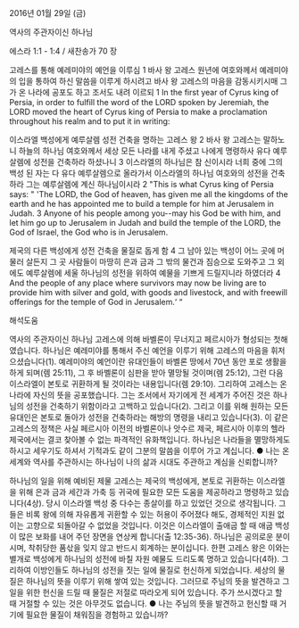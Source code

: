 2016년 01월 29일 (금)

역사의 주관자이신 하나님



에스라 1:1 - 1:4 / 새찬송가 70 장


고레스를 통해 예레미야의 예언을 이루심
1 바사 왕 고레스 원년에 여호와께서 예레미야의 입을 통하여 하신 말씀을 이루게 하시려고 바사 왕 고레스의 마음을 감동시키시매 그가 온 나라에 공포도 하고 조서도 내려 이르되
1 In the first year of Cyrus king of Persia, in order to fulfill the word of the LORD spoken by Jeremiah, the LORD moved the heart of Cyrus king of Persia to make a proclamation throughout his realm and to put it in writing: 

이스라엘 백성에게 예루살렘 성전 건축을 명하는 고레스 왕
2 바사 왕 고레스는 말하노니 하늘의 하나님 여호와께서 세상 모든 나라를 내게 주셨고 나에게 명령하사 유다 예루살렘에 성전을 건축하라 하셨나니 3 이스라엘의 하나님은 참 신이시라 너희 중에 그의 백성 된 자는 다 유다 예루살렘으로 올라가서 이스라엘의 하나님 여호와의 성전을 건축하라 그는 예루살렘에 계신 하나님이시라
2 "This is what Cyrus king of Persia says: " 'The LORD, the God of heaven, has given me all the kingdoms of the earth and he has appointed me to build a temple for him at Jerusalem in Judah. 3 Anyone of his people among you--may his God be with him, and let him go up to Jerusalem in Judah and build the temple of the LORD, the God of Israel, the God who is in Jerusalem. 

제국의 다른 백성에게 성전 건축을 물질로 돕게 함
4 그 남아 있는 백성이 어느 곳에 머물러 살든지 그 곳 사람들이 마땅히 은과 금과 그 밖의 물건과 짐승으로 도와주고 그 외에도 예루살렘에 세울 하나님의 성전을 위하여 예물을 기쁘게 드릴지니라 하였더라
4 And the people of any place where survivors may now be living are to provide him with silver and gold, with goods and livestock, and with freewill offerings for the temple of God in Jerusalem.‘ “

해석도움





역사의 주관자이신 하나님
고레스에 의해 바벨론이 무너지고 페르시아가 형성되는 첫해였습니다. 하나님은 예레미야를 통해서 주신 예언을 이루기 위해 고레스의 마음을 휘저으셨습니다(1). 예레미야의 예언이란 유대인들이 바벨론 땅에서 70년 동안 포로 생활을 하게 되며(렘 25:11), 그 후 바벨론이 심판을 받아 멸망될 것이며(렘 25:12), 그런 다음 이스라엘이 본토로 귀환하게 될 것이라는 내용입니다(렘 29:10). 그리하여 고레스는 온 나라에 자신의 뜻을 공포했습니다. 그는 조서에서 자기에게 전 세계가 주어진 것은 하나님의 성전을 건축하기 위함이라고 고백하고 있습니다(2). 그리고 이를 위해 원하는 모든 유대인은 본토로 돌아가 성전을 건축하라는 해방의 명령을 내리고 있습니다(3). 이 같은 고레스의 정책은 사실 페르시아 이전의 바벨론이나 앗수르 제국, 페르시아 이후의 헬라 제국에서는 결코 찾아볼 수 없는 파격적인 유화책입니다. 하나님은 나라들을 멸망하게도 하시고 세우기도 하셔서 기적과도 같이 그분의 말씀을 이루어 가고 계십니다.
● 나는 온 세계와 역사를 주관하시는 하나님이 나의 삶과 시대도 주관하고 계심을 신뢰합니까?

하나님의 일을 위해 예비된 제물
고레스는 제국의 백성에게, 본토로 귀환하는 이스라엘을 위해 은과 금과 세간과 가축 등 귀국에 필요한 모든 도움을 제공하라고 명령하고 있습니다(4상). 당시 이스라엘 백성 중 다수는 종살이를 하고 있었던 것으로 생각됩니다. 그들은 비록 왕에 의해 자유롭게 귀환할 수 있는 허용이 주어졌다 해도, 경제적인 지원 없이는 고향으로 되돌아갈 수 없었을 것입니다. 이것은 이스라엘이 출애굽 할 때 애굽 백성이 많은 보화를 내어 주던 장면을 연상케 합니다(출 12:35-36). 하나님은 공의로운 분이시며, 착취당한 품삯을 잊지 않고 반드시 회계하는 분이십니다. 한편 고레스 왕은 이와는 별개로 백성에게 하나님의 성전에 바칠 자원 예물도 드리도록 명하고 있습니다(4하). 그리하여 이방인들도 하나님의 성전을 짓는 일에 물질로 헌신하게 되었습니다. 세상의 물질은 하나님의 뜻을 이루기 위해 쌓여 있는 것입니다. 그러므로 주님의 뜻을 발견하고 그 일을 위한 헌신을 드릴 때 물질은 저절로 따라오게 되어 있습니다. 주가 쓰시겠다고 할 때 거절할 수 있는 것은 아무것도 없습니다.
● 나는 주님의 뜻을 발견하고 헌신할 때 거기에 필요한 물질이 채워짐을 경험하고 있습니까?